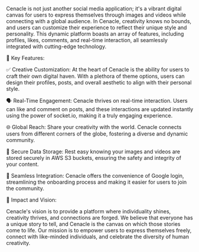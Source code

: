 Cenacle is not just another social media application; it's a vibrant digital canvas for users to express themselves through images and videos while connecting with a global audience. In Cenacle, creativity knows no bounds, and users can customize their experience to reflect their unique style and personality. This dynamic platform boasts an array of features, including profiles, likes, comments, and real-time interaction, all seamlessly integrated with cutting-edge technology.

🎨 Key Features:

✅ Creative Customization: At the heart of Cenacle is the ability for users to craft their own digital haven. With a plethora of theme options, users can design their profiles, posts, and overall aesthetic to align with their personal style.

🗣️ Real-Time Engagement: Cenacle thrives on real-time interaction. Users can like and comment on posts, and these interactions are updated instantly using the power of socket.io, making it a truly engaging experience.

🌐 Global Reach: Share your creativity with the world. Cenacle connects users from different corners of the globe, fostering a diverse and dynamic community.

🔐 Secure Data Storage: Rest easy knowing your images and videos are stored securely in AWS S3 buckets, ensuring the safety and integrity of your content.

🔗 Seamless Integration: Cenacle offers the convenience of Google login, streamlining the onboarding process and making it easier for users to join the community.

🚀 Impact and Vision:

Cenacle's vision is to provide a platform where individuality shines, creativity thrives, and connections are forged. We believe that everyone has a unique story to tell, and Cenacle is the canvas on which those stories come to life. Our mission is to empower users to express themselves freely, connect with like-minded individuals, and celebrate the diversity of human creativity.
